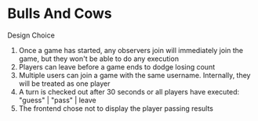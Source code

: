# Bulls And Cows 

Design Choice 
1. Once a game has started, any observers join will immediately join the game, but they won't be able to do any execution
2. Players can leave before a game ends to dodge losing count
3. Multiple users can join a game with the same username. Internally, they will be treated as one player
4. A turn is checked out after 30 seconds or all players have executed: "guess" | "pass" | leave
5. The frontend chose not to display the player passing results
